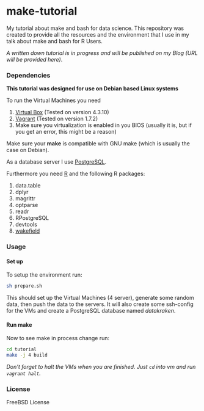 # make-tutorial
My tutorial about make and bash for data science.
This repository was created to provide all the resources and the environment that I use in my talk about make and bash for R Users.

*A written down tutorial is in progress and will be published on my Blog (URL will be provided here)*.

### Dependencies
**This tutorial was designed for use on Debian based Linux systems**

To run the Virtual Machines you need 
  1. [Virtual Box](https://www.virtualbox.org/wiki/Linux_Downloads) (Tested on version 4.3.10)
  2. [Vagrant](https://www.vagrantup.com/downloads.html) (Tested on version 1.7.2)
  3. Make sure you virtualization is enabled in you BIOS (usually it is, but if you get an error, this might be a reason)
  
Make sure your **make** is compatible with GNU make (which is usually the case on Debian).

As a database server I use [PostgreSQL](http://www.postgresql.org/).

Furthermore you need [R](www.r-project.org) and the following R packages:
  1. data.table
  2. dplyr
  3. magrittr
  4. optparse
  5. readr
  6. RPostgreSQL
  7. devtools
  8. [wakefield](https://github.com/trinker/wakefield)

### Usage
#### Set up
To setup the environment run:
```bash
sh prepare.sh
```
This should set up the Virtual Machines (4 server), generate some random data, then push the data to the servers. It will also create some ssh-config for the VMs and create a PostgreSQL database named *datakraken*.

#### Run make
Now to see make in process change run:
```bash
cd tutorial
make -j 4 build
```

*Don't forget to halt the VMs when you are finished. Just `cd` into vm and run `vagrant halt`.*

### License
FreeBSD License
